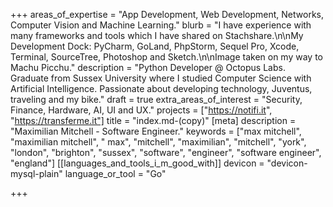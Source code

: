 +++
areas_of_expertise = "App Development, Web Development, Networks, Computer Vision and Machine Learning."
blurb = "I have experience with many frameworks and tools which I have shared on Stachshare.\n\nMy Development Dock: PyCharm, GoLand, PhpStorm, Sequel Pro, Xcode, Terminal, SourceTree, Photoshop and Sketch.\n\nImage taken on my way to Machu Picchu."
description = "Python Developer @ Octopus Labs. Graduate from Sussex University where I studied Computer Science with Artificial Intelligence. Passionate about developing technology, Juventus, traveling and my bike."
draft = true
extra_areas_of_interest = "Security, Finance, Hardware, AI, UI and UX."
projects = ["https://notifi.it", "https://transferme.it"]
title = "index.md-(copy)"
[meta]
description = "Maximilian Mitchell - Software Engineer."
keywords = ["max mitchell", "maximilian mitchell", " max", "mitchell", "maximilian", "mitchell", "york", "london", "brighton", "sussex", "software", "engineer", "software engineer", "england"]
[[languages_and_tools_i_m_good_with]]
devicon = "devicon-mysql-plain"
language_or_tool = "Go"

+++
